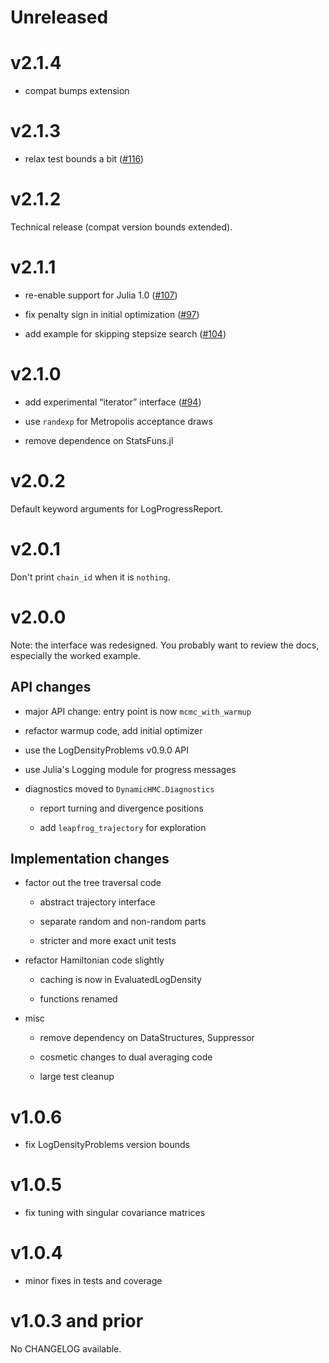 # Unreleased

# v2.1.4

- compat bumps extension

# v2.1.3

- relax test bounds a bit ([#116](https://github.com/tpapp/DynamicHMC.jl/pull/116))

# v2.1.2

Technical release (compat version bounds extended).

# v2.1.1

- re-enable support for Julia 1.0 ([#107](https://github.com/tpapp/DynamicHMC.jl/pull/107))

- fix penalty sign in initial optimization ([#97](https://github.com/tpapp/DynamicHMC.jl/pull/97))

- add example for skipping stepsize search ([#104](https://github.com/tpapp/DynamicHMC.jl/pull/104))

# v2.1.0

- add experimental “iterator” interface ([#94](https://github.com/tpapp/DynamicHMC.jl/pull/94))

- use `randexp` for Metropolis acceptance draws

- remove dependence on StatsFuns.jl

# v2.0.2

Default keyword arguments for LogProgressReport.

# v2.0.1

Don't print `chain_id` when it is `nothing`.

# v2.0.0

Note: the interface was redesigned. You probably want to review the docs, especially the worked example.

## API changes

- major API change: entry point is now `mcmc_with_warmup`

- refactor warmup code, add initial optimizer

- use the LogDensityProblems v0.9.0 API

- use Julia's Logging module for progress messages

- diagnostics moved to `DynamicHMC.Diagnostics`

  - report turning and divergence positions

  - add `leapfrog_trajectory` for exploration

## Implementation changes

- factor out the tree traversal code

  - abstract trajectory interface

  - separate random and non-random parts

  - stricter and more exact unit tests

- refactor Hamiltonian code slightly

  - caching is now in EvaluatedLogDensity

  - functions renamed

- misc

  - remove dependency on DataStructures, Suppressor

  - cosmetic changes to dual averaging code

  - large test cleanup

# v1.0.6

- fix LogDensityProblems version bounds

# v1.0.5

- fix tuning with singular covariance matrices

# v1.0.4

- minor fixes in tests and coverage

# v1.0.3 and prior

No CHANGELOG available.
